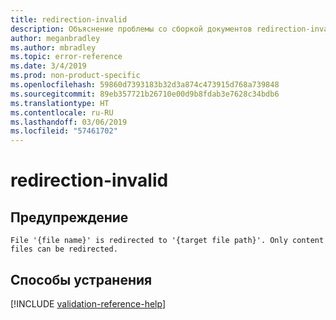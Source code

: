 ```yaml
---
title: redirection-invalid
description: Объяснение проблемы со сборкой документов redirection-invalid и способа ее устранения
author: meganbradley
ms.author: mbradley
ms.topic: error-reference
ms.date: 3/4/2019
ms.prod: non-product-specific
ms.openlocfilehash: 59860d7393183b32d3a874c473915d768a739848
ms.sourcegitcommit: 89eb357721b26710e00d9b8fdab3e7628c34bdb6
ms.translationtype: HT
ms.contentlocale: ru-RU
ms.lasthandoff: 03/06/2019
ms.locfileid: "57461702"
---
```

# <a name="redirection-invalid"></a>redirection-invalid

## <a name="warning"></a>Предупреждение

`File '{file name}' is redirected to '{target file path}'. Only content files can be redirected.`

## <a name="resolution"></a>Способы устранения

<!--make sure to add this file to your includes folder and verify the path-->
[!INCLUDE [validation-reference-help](includes/validation-reference-help.md)]
